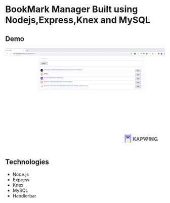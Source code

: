 # BookMark Manager Built using Nodejs,Express,Knex and MySQL

## Demo 

![Demo](demo.gif)

## Technologies

 - Node.js
 - Express
 - Knex
 - MySQL
 - Handlerbar